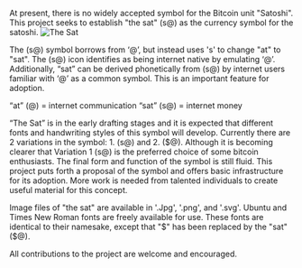 At present, there is no widely accepted symbol for the Bitcoin unit "Satoshi". This project seeks to establish "the sat" (s@) as the currency symbol for the satoshi. 
![The Sat](https://github.com/bitficus/theSat/blob/master/serifSat.png)

The (s@) symbol borrows from ‘@’, but instead uses 's' to change "at" to "sat". The (s@) icon identifies as being internet native by emulating ‘@’.  Additionally, “sat” can be derived phonetically from (s@) by internet users familiar with ‘@’ as a common symbol. This is an important feature for adoption. 

“at” (@) = internet communication
“sat” (s@) = internet money

“The Sat” is in the early drafting stages and it is expected that different fonts and handwriting styles of this symbol will develop. Currently there are 2 variations in the symbol: 1. (s@) and 2. ($@). Although it is becoming clearer that Variation 1 (s@) is the preferred choice of some bitcoin enthusiasts. The final form and function of the symbol is still fluid.  This project puts forth a proposal of the symbol and offers basic infrastructure for its adoption. More work is needed from talented individuals to create useful material for this concept. 

Image files of "the sat" are available in '.Jpg', '.png', and '.svg'. Ubuntu and Times New Roman fonts are freely available for use. These fonts are identical to their namesake, except that "$" has been replaced by the "sat" ($@). 

All contributions to the project are welcome and encouraged.
